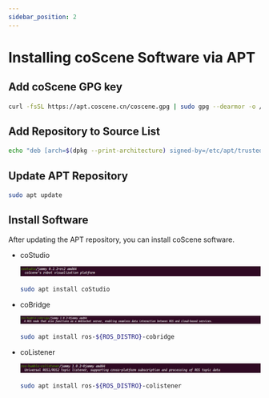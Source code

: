 ```yaml
---
sidebar_position: 2
---
```


# Installing coScene Software via APT

## Add coScene GPG key

``` bash
curl -fsSL https://apt.coscene.cn/coscene.gpg | sudo gpg --dearmor -o /etc/apt/trusted.gpg.d/coscene.gpg
```

## Add Repository to Source List

``` bash
echo "deb [arch=$(dpkg --print-architecture) signed-by=/etc/apt/trusted.gpg.d/coscene.gpg] https://apt.coscene.io $(. /etc/os-release && echo $UBUNTU_CODENAME) main" | sudo tee /etc/apt/sources.list.d/coscene.list
```

## Update APT Repository

```bash
sudo apt update
```

## Install Software

After updating the APT repository, you can install coScene software.

* coStudio

  ![Install coStudio](./img/2-install-costudio.png)
  ```bash
  sudo apt install coStudio 
  ```
  
* coBridge

  ![Install coBridge](./img/2-install-cobridge.png)
  ```bash
  sudo apt install ros-${ROS_DISTRO}-cobridge
  ```

* coListener

  ![Install coListener](./img/2-install-colistener.png)
  ```bash
  sudo apt install ros-${ROS_DISTRO}-colistener
  ```
  
